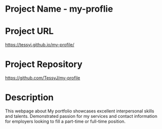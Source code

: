 # Project Name - my-proflie

# Project URL
https://tessyj.github.io/my-profile/

# Project Repository
https://github.com/TessyJ/my-profile

# Description 
 This webpage about My portfolio showcases excellent interpersonal skills and talents. Demonstrated passion for my services and contact information for employers looking to fill a part-time or full-time position.


